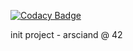 
[![Codacy Badge](https://api.codacy.com/project/badge/Grade/9b6d184865e545be8aed624a5cbdb473)](https://app.codacy.com/app/acuD1/init?utm_source=github.com&utm_medium=referral&utm_content=acuD1/init&utm_campaign=Badge_Grade_Dashboard)

init project - arsciand @ 42
